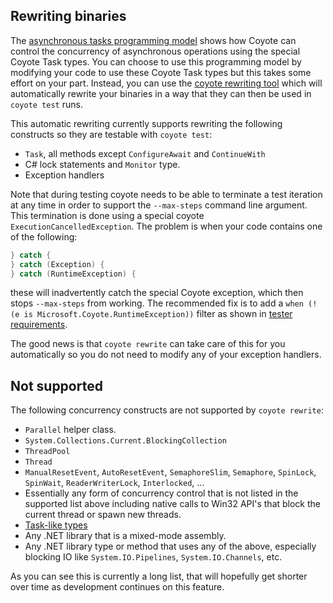 ## Rewriting binaries

The [asynchronous tasks programming model](overview.md) shows how Coyote can control the concurrency
of asynchronous operations using the special Coyote Task types. You can choose to use this
programming model by modifying your code to use these Coyote Task types but this takes some effort
on your part. Instead, you can use the [coyote rewriting tool](../tools/rewriting) which will
automatically rewrite your binaries in a way that they can then be used in `coyote test` runs.

This automatic rewriting currently supports rewriting the following constructs so they are testable
with `coyote test`:

- `Task`, all methods except `ConfigureAwait` and `ContinueWith`
- C# lock statements and `Monitor` type.
- Exception handlers

Note that during testing coyote needs to be able to terminate a test iteration at any time in order
to support the `--max-steps` command line argument. This termination is done using a special coyote
`ExecutionCancelledException`. The problem is when your code contains one of the following:

```c#
} catch {
} catch (Exception) {
} catch (RuntimeException) {
```

these will inadvertently catch the special Coyote exception, which then stops `--max-steps` from
working. The recommended fix is to add a `when (!(e is Microsoft.Coyote.RuntimeException))`
filter as shown in [tester requirements](../tools/tester-requirements.md).

The good news is that `coyote rewrite` can take care of this for you automatically so you do not
need to modify any of your exception handlers.

## Not supported

The following concurrency constructs are not supported by `coyote rewrite`:

- `Parallel` helper class.
- `System.Collections.Current.BlockingCollection`
- `ThreadPool`
- `Thread`
- `ManualResetEvent`, `AutoResetEvent`, `SemaphoreSlim`, `Semaphore`, `SpinLock`, `SpinWait`, `ReaderWriterLock`, `Interlocked`, ...
- Essentially any form of concurrency control that is not listed in the supported list above
including native calls to Win32 API's that block the current thread or spawn new threads.
- [Task-like types](https://github.com/dotnet/roslyn/blob/master/docs/features/task-types.md)
- Any .NET library that is a mixed-mode assembly.
- Any .NET library type or method that uses any of the above, especially blocking IO like
`System.IO.Pipelines`, `System.IO.Channels`, etc.

As you can see this is currently a long list, that will hopefully get shorter over time
as development continues on this feature.
